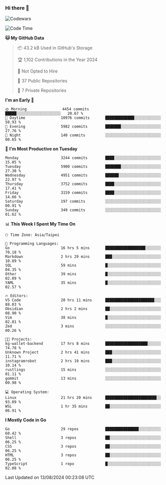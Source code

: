 ### Hi there 👋

![Codewars](https://www.codewars.com/users/omegaatt36/badges/small)

<!--START_SECTION:waka-->
![Code Time](http://img.shields.io/badge/Code%20Time-2%2C691%20hrs%2043%20mins-blue)

**🐱 My GitHub Data** 

> 📦 43.2 kB Used in GitHub's Storage 
 > 
> 🏆 1,102 Contributions in the Year 2024
 > 
> 🚫 Not Opted to Hire
 > 
> 📜 37 Public Repositories 
 > 
> 🔑 7 Private Repositories 
 > 
**I'm an Early 🐤** 

```text
🌞 Morning                4454 commits        █████░░░░░░░░░░░░░░░░░░░░   20.67 % 
🌆 Daytime                10976 commits       █████████████░░░░░░░░░░░░   50.93 % 
🌃 Evening                5982 commits        ███████░░░░░░░░░░░░░░░░░░   27.76 % 
🌙 Night                  140 commits         ░░░░░░░░░░░░░░░░░░░░░░░░░   00.65 % 
```
📅 **I'm Most Productive on Tuesday** 

```text
Monday                   3244 commits        ████░░░░░░░░░░░░░░░░░░░░░   15.05 % 
Tuesday                  5900 commits        ███████░░░░░░░░░░░░░░░░░░   27.38 % 
Wednesday                4951 commits        ██████░░░░░░░░░░░░░░░░░░░   22.97 % 
Thursday                 3752 commits        ████░░░░░░░░░░░░░░░░░░░░░   17.41 % 
Friday                   3159 commits        ████░░░░░░░░░░░░░░░░░░░░░   14.66 % 
Saturday                 197 commits         ░░░░░░░░░░░░░░░░░░░░░░░░░   00.91 % 
Sunday                   349 commits         ░░░░░░░░░░░░░░░░░░░░░░░░░   01.62 % 
```


📊 **This Week I Spent My Time On** 

```text
🕑︎ Time Zone: Asia/Taipei

💬 Programming Languages: 
Go                       16 hrs 5 mins       ██████████████████░░░░░░░   70.18 % 
Markdown                 2 hrs 29 mins       ███░░░░░░░░░░░░░░░░░░░░░░   10.89 % 
SQL                      59 mins             █░░░░░░░░░░░░░░░░░░░░░░░░   04.35 % 
Other                    39 mins             █░░░░░░░░░░░░░░░░░░░░░░░░   02.89 % 
YAML                     35 mins             █░░░░░░░░░░░░░░░░░░░░░░░░   02.57 % 

🔥 Editors: 
VS Code                  20 hrs 11 mins      ██████████████████████░░░   88.03 % 
Obsidian                 2 hrs 2 mins        ██░░░░░░░░░░░░░░░░░░░░░░░   08.90 % 
Vim                      38 mins             █░░░░░░░░░░░░░░░░░░░░░░░░   02.81 % 
Zed                      3 mins              ░░░░░░░░░░░░░░░░░░░░░░░░░   00.26 % 

🐱‍💻 Projects: 
kg-wallet-backend        17 hrs 8 mins       ███████████████████░░░░░░   74.78 % 
Unknown Project          2 hrs 41 mins       ███░░░░░░░░░░░░░░░░░░░░░░   11.71 % 
instagramrobot           2 hrs 19 mins       ███░░░░░░░░░░░░░░░░░░░░░░   10.14 % 
rustlings                15 mins             ░░░░░░░░░░░░░░░░░░░░░░░░░   01.11 % 
gommit                   13 mins             ░░░░░░░░░░░░░░░░░░░░░░░░░   00.98 % 

💻 Operating System: 
Linux                    21 hrs 20 mins      ███████████████████████░░   93.09 % 
WSL                      1 hr 35 mins        ██░░░░░░░░░░░░░░░░░░░░░░░   06.91 % 
```

**I Mostly Code in Go** 

```text
Go                       29 repos            ███████████████░░░░░░░░░░   60.42 % 
Shell                    3 repos             ██░░░░░░░░░░░░░░░░░░░░░░░   06.25 % 
CSS                      3 repos             ██░░░░░░░░░░░░░░░░░░░░░░░   06.25 % 
HTML                     3 repos             ██░░░░░░░░░░░░░░░░░░░░░░░   06.25 % 
TypeScript               1 repo              █░░░░░░░░░░░░░░░░░░░░░░░░   02.08 % 
```




 Last Updated on 13/08/2024 00:23:08 UTC
<!--END_SECTION:waka-->

<!--
**omegaatt36/omegaatt36** is a ✨ _special_ ✨ repository because its `README.md` (this file) appears on your GitHub profile.

Here are some ideas to get you started:

- 🔭 I’m currently working on ...
- 🌱 I’m currently learning ...
- 👯 I’m looking to collaborate on ...
- 🤔 I’m looking for help with ...
- 💬 Ask me about ...
- 📫 How to reach me: ...
- 😄 Pronouns: ...
- ⚡ Fun fact: ...
-->
